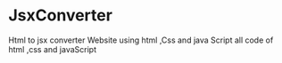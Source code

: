 # JsxConverter
Html to jsx converter Website using html ,Css and java Script all code of html ,css and javaScript
